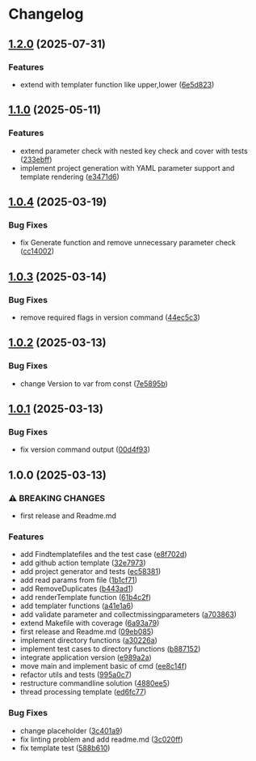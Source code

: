 # Changelog

## [1.2.0](https://github.com/dirtydriver/projgen/compare/v1.1.0...v1.2.0) (2025-07-31)


### Features

* extend with templater function like upper,lower ([6e5d823](https://github.com/dirtydriver/projgen/commit/6e5d823a0ebda830f761ff859450eb43e3b74f58))

## [1.1.0](https://github.com/dirtydriver/projgen/compare/v1.0.4...v1.1.0) (2025-05-11)


### Features

* extend parameter check with nested key check and cover with tests ([233ebff](https://github.com/dirtydriver/projgen/commit/233ebffe93b3220e960cb071423e3dd9f9686148))
* implement project generation with YAML parameter support and template rendering ([e3471d6](https://github.com/dirtydriver/projgen/commit/e3471d6d6448ba35efa8c72ffa8b3d31f0a20ab3))

## [1.0.4](https://github.com/dirtydriver/projgen/compare/v1.0.3...v1.0.4) (2025-03-19)


### Bug Fixes

* fix Generate function and remove unnecessary parameter check ([cc14002](https://github.com/dirtydriver/projgen/commit/cc1400200be4d2599b6dedec43415eab4462c82a))

## [1.0.3](https://github.com/dirtydriver/projgen/compare/v1.0.2...v1.0.3) (2025-03-14)


### Bug Fixes

* remove required flags in version command ([44ec5c3](https://github.com/dirtydriver/projgen/commit/44ec5c3b41c61afa5520b4e239329e1c8e1610db))

## [1.0.2](https://github.com/dirtydriver/projgen/compare/v1.0.1...v1.0.2) (2025-03-13)


### Bug Fixes

* change Version to var from const ([7e5895b](https://github.com/dirtydriver/projgen/commit/7e5895be0a82794a32c47819ef49a84bf723e65d))

## [1.0.1](https://github.com/dirtydriver/projgen/compare/v1.0.0...v1.0.1) (2025-03-13)


### Bug Fixes

* fix version command output ([00d4f93](https://github.com/dirtydriver/projgen/commit/00d4f93b8d6da77c86178713a26aa23b404bf4e1))

## 1.0.0 (2025-03-13)


### ⚠ BREAKING CHANGES

* first release and Readme.md

### Features

* add Findtemplatefiles and the test case ([e8f702d](https://github.com/dirtydriver/projgen/commit/e8f702dbe247b1032d9d9370d1fd302a31677798))
* add github action template ([32e7973](https://github.com/dirtydriver/projgen/commit/32e7973dcfd073269ce66f0d31432334c1755579))
* add project generator and tests ([ec58381](https://github.com/dirtydriver/projgen/commit/ec583810e963cf32ead339deb22a3623f66ebcfc))
* add read params from file ([1b1cf71](https://github.com/dirtydriver/projgen/commit/1b1cf71a1df41278c0eeafd974104eec7730bea8))
* add RemoveDuplicates ([b443ad1](https://github.com/dirtydriver/projgen/commit/b443ad1fbae33d7f46ff2148467e5a27cdb912a1))
* add renderTemplate function ([61b4c2f](https://github.com/dirtydriver/projgen/commit/61b4c2fc34d664e1121168568ba0adfa953fda4f))
* add templater functions ([a41e1a6](https://github.com/dirtydriver/projgen/commit/a41e1a66953898d7b247538e2053dd2f6d4c2a20))
* add validate parameter and collectmissingparameters ([a703863](https://github.com/dirtydriver/projgen/commit/a703863c39c2ee3f58d63063c547be357001c575))
* extend Makefile with coverage ([6a93a79](https://github.com/dirtydriver/projgen/commit/6a93a79bb87a89d4b3dd448c89ab0491d5a61188))
* first release and Readme.md ([09eb085](https://github.com/dirtydriver/projgen/commit/09eb085e57c6b3e15ac9b696130c65f20e8e65c1))
* implement directory functions ([a30226a](https://github.com/dirtydriver/projgen/commit/a30226a32c9c0f480a64cbac626d28615ad70077))
* implement test cases to directory functions ([b887152](https://github.com/dirtydriver/projgen/commit/b8871528e01d0f2fefbddd2eae41846648c51ec0))
* integrate application version ([e989a2a](https://github.com/dirtydriver/projgen/commit/e989a2a363ea1961f5e88393cd6fdcd3aac2e604))
* move main and implement basic of cmd ([ee8c14f](https://github.com/dirtydriver/projgen/commit/ee8c14f8090123d6c486669f3936854de564bd49))
* refactor utils and tests ([995a0c7](https://github.com/dirtydriver/projgen/commit/995a0c736512ca7b2ace6681437f4cf4522a11b9))
* restructure commandline solution ([4880ee5](https://github.com/dirtydriver/projgen/commit/4880ee5d3ad8bb9edc09f030fe874146ee71451d))
* thread processing template ([ed6fc77](https://github.com/dirtydriver/projgen/commit/ed6fc7769f87f4812728f300b01aaa4a4d17a5df))


### Bug Fixes

* change placeholder ([3c401a9](https://github.com/dirtydriver/projgen/commit/3c401a9ef21a6695a5252fc4481bf235e5d920fe))
* fix linting problem and add readme.md ([3c020ff](https://github.com/dirtydriver/projgen/commit/3c020ff75f9953e141de724c060eb690c9d93f6d))
* fix template test ([588b610](https://github.com/dirtydriver/projgen/commit/588b610c4c129d379488b1eabe3e6d363cb25c02))
